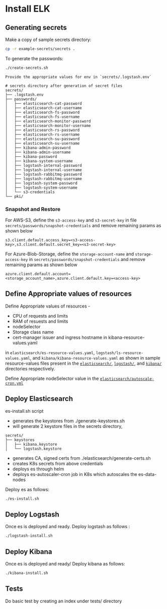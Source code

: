 # Install ELK

## Generating secrets

Make a copy of sample secrets directory:

```sh
cp -r example-secrets/secrets .
```
To generate the passwords:

```sh
./create-secrets.sh
```
```
Provide the appropriate values for env in `secrets/.logstash.env`

# secrets directory after generation of secret files
secrets/
├── .logstash.env
├── passwords/
│   ├── elasticsearch-cat-password
│   ├── elasticsearch-cat-username
│   ├── elasticsearch-fs-password
│   ├── elasticsearch-fs-username
│   ├── elasticsearch-monitor-password
│   ├── elasticsearch-monitor-username
│   ├── elasticsearch-rs-password
│   ├── elasticsearch-rs-username
│   ├── elasticsearch-su-password
│   ├── elasticsearch-su-username
│   ├── kibana-admin-password
│   ├── kibana-admin-username
│   ├── kibana-password
│   ├── kibana-system-username
│   ├── logstash-internal-password
│   ├── logstash-internal-username
│   ├── logstash-rabbitmq-password
│   ├── logstash-rabbitmq-username
│   ├── logstash-system-password
│   ├── logstash-system-username
│   └── s3-credentials
└── pki/
```

### Snapshot and Restore 
For AWS-S3, define the `s3-access-key` and `s3-secret-key` in file `secrets/passwords/snapshot-credentials` and remove remaining params as shown below
```
s3.client.default.access_key=<s3-access-key>,s3.client.default.secret_key=<s3-secret-key>
```

For Azure-Blob-Storage, define the `storage-account-name` and `storage-access-key` in `secrets/passwords/snapshot-credentials` and remove remaining params as shown below
```
azure.client.default.account=<storage_account_name>,azure.client.default.key=<access-key> 
```
## Define Appropriate values of resources

Define Appropriate values of resources -
- CPU of requests and limits
- RAM of resuests and limits
- nodeSelector
- Storage class name
- cert-manager issuer and ingress hostname in kibana-resource-values.yaml

in `elasticsearch/es-resource-values.yaml`, `logstash/ls-resource-values.yaml`, and `kibana/kibana-resource-values.yaml` as shown in sample resource-values files present in the [`elasticsearch/`](./elasticsearch/), [`logstash/`](./logstash/), and [`kibana/`](./kibana/) directories respectively.

Define Appropriate nodeSelector value in the [`elasticsearch/autoscale-cron.yml`](./elasticsearch/autoscale-cron.yml)

## Deploy Elasticsearch

es-install.sh script
- generates the keystores from ./generate-keystores.sh
- will generate 2 keystore files in the secrets directory,

```
secrets/
├── keystores
│   ├── kibana.keystore
│   └── logstash.keystore

```
- generates CA, signed certs from ./elasticsearch/generate-certs.sh
- creates K8s secrets from above credentials
- deploys es through helm 
- deploys es-autoscaler-cron job in K8s which autoscales the es-data-nodes

Deploy es as follows:

```sh
./es-install.sh
```
## Deploy Logstash
Once es is deployed and ready. Deploy logstash as follows :
 
```sh
./logstash-install.sh
```

## Deploy Kibana
Once es is deployed and ready/ Deploy kibana as follows: 
```sh
./kibana-install.sh
```
## Tests
Do basic test by creating an index under tests/ directory

